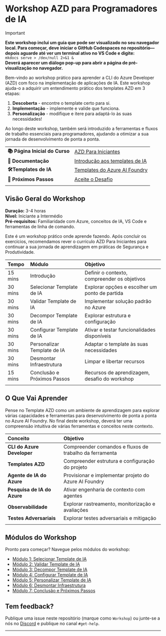 <!--
CO_OP_TRANSLATOR_METADATA:
{
  "original_hash": "1a87eaee8309cd74837981fdc6834dd9",
  "translation_date": "2025-09-24T09:57:29+00:00",
  "source_file": "workshop/docs/index.md",
  "language_code": "pt"
}
-->
# Workshop AZD para Programadores de IA

> [!IMPORTANT]  
> **Este workshop inclui um guia que pode ser visualizado no seu navegador local. Para começar, deve iniciar o GitHub Codespaces no repositório—depois aguarde até ver um terminal ativo no VS Code e digite:**  
> `mkdocs serve > /dev/null 2>&1 &`  
> **Deverá aparecer um diálogo pop-up para abrir a página de pré-visualização no navegador.**

Bem-vindo ao workshop prático para aprender a CLI do Azure Developer (AZD) com foco na implementação de aplicações de IA. Este workshop ajuda-o a adquirir um entendimento prático dos templates AZD em 3 etapas:

1. **Descoberta** - encontre o template certo para si.
1. **Implementação** - implemente e valide que funciona.
1. **Personalização** - modifique e itere para adaptá-lo às suas necessidades!

Ao longo deste workshop, também será introduzido a ferramentas e fluxos de trabalho essenciais para programadores, ajudando a otimizar a sua jornada de desenvolvimento de ponta a ponta.

| | | 
|:---|:---|
| **📚 Página Inicial do Curso**| [AZD Para Iniciantes](../README.md)|
| **📖 Documentação** | [Introdução aos templates de IA](https://learn.microsoft.com/en-us/azure/ai-foundry/how-to/develop/ai-template-get-started)|
| **🛠️Templates de IA** | [Templates do Azure AI Foundry](https://ai.azure.com/templates) |
|**🚀 Próximos Passos** | [Aceite o Desafio](../../../../workshop/docs) |
| | |

## Visão Geral do Workshop

**Duração:** 3-4 horas  
**Nível:** Iniciante a Intermédio  
**Pré-requisitos:** Familiaridade com Azure, conceitos de IA, VS Code e ferramentas de linha de comando.

Este é um workshop prático onde aprende fazendo. Após concluir os exercícios, recomendamos rever o currículo AZD Para Iniciantes para continuar a sua jornada de aprendizagem em práticas de Segurança e Produtividade.

| Tempo| Módulo  | Objetivo |
|:---|:---|:---|
| 15 mins | Introdução | Definir o contexto, compreender os objetivos |
| 30 mins | Selecionar Template de IA | Explorar opções e escolher um ponto de partida | 
| 30 mins | Validar Template de IA | Implementar solução padrão no Azure |
| 30 mins | Decompor Template de IA | Explorar estrutura e configuração |
| 30 mins | Configurar Template de IA | Ativar e testar funcionalidades disponíveis |
| 30 mins | Personalizar Template de IA | Adaptar o template às suas necessidades |
| 30 mins | Desmontar Infraestrutura | Limpar e libertar recursos |
| 15 mins | Conclusão e Próximos Passos | Recursos de aprendizagem, desafio do workshop |
| | |

## O Que Vai Aprender

Pense no Template AZD como um ambiente de aprendizagem para explorar várias capacidades e ferramentas para desenvolvimento de ponta a ponta no Azure AI Foundry. No final deste workshop, deverá ter uma compreensão intuitiva de várias ferramentas e conceitos neste contexto.

| Conceito  | Objetivo |
|:---|:---|
| **CLI do Azure Developer** | Compreender comandos e fluxos de trabalho da ferramenta |
| **Templates AZD**| Compreender estrutura e configuração do projeto |
| **Agente de IA do Azure**| Provisionar e implementar projeto do Azure AI Foundry |
| **Pesquisa de IA do Azure**| Ativar engenharia de contexto com agentes |
| **Observabilidade**| Explorar rastreamento, monitorização e avaliações |
| **Testes Adversariais**| Explorar testes adversariais e mitigação |
| | |

## Módulos do Workshop

Pronto para começar? Navegue pelos módulos do workshop:

- [Módulo 1: Selecionar Template de IA](instructions/1-Select-AI-Template.md)
- [Módulo 2: Validar Template de IA](instructions/2-Validate-AI-Template.md) 
- [Módulo 3: Decompor Template de IA](instructions/3-Deconstruct-AI-Template.md)
- [Módulo 4: Configurar Template de IA](instructions/4-Configure-AI-Template.md)
- [Módulo 5: Personalizar Template de IA](instructions/5-Customize-AI-Template.md)
- [Módulo 6: Desmontar Infraestrutura](instructions/6-Teardown-Infrastructure.md)
- [Módulo 7: Conclusão e Próximos Passos](instructions/7-Wrap-up.md)

## Tem feedback?

Publique uma issue neste repositório (marque como `Workshop`) ou junte-se a nós no [Discord](https://aka.ms/foundry/discord) e publique no canal `#get-help`.

---

